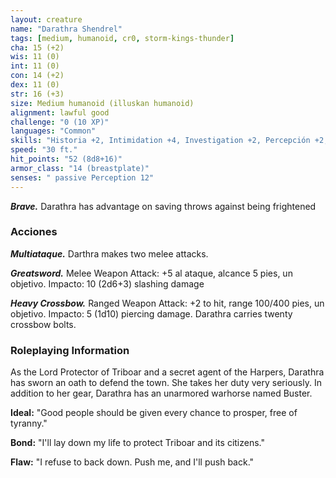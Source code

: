 ```yaml
---
layout: creature
name: "Darathra Shendrel"
tags: [medium, humanoid, cr0, storm-kings-thunder]
cha: 15 (+2)
wis: 11 (0)
int: 11 (0)
con: 14 (+2)
dex: 11 (0)
str: 16 (+3)
size: Medium humanoid (illuskan humanoid)
alignment: lawful good
challenge: "0 (10 XP)"
languages: "Common"
skills: "Historia +2, Intimidation +4, Investigation +2, Percepción +2, Presuasion +4"
speed: "30 ft."
hit_points: "52 (8d8+16)"
armor_class: "14 (breastplate)"
senses: " passive Perception 12"
---
```


***Brave.*** Darathra has advantage on saving throws against being frightened

### Acciones

***Multiataque.*** Darthra makes two melee attacks.

***Greatsword.*** Melee Weapon Attack: +5 al ataque, alcance 5 pies, un objetivo. Impacto: 10 (2d6+3) slashing damage

***Heavy Crossbow.*** Ranged Weapon Attack: +2 to hit, range 100/400 pies, un objetivo. Impacto: 5 (1d10) piercing damage. Darathra carries twenty crossbow bolts.

### Roleplaying Information

As the Lord Protector of Triboar and a secret agent of the Harpers, Darathra has sworn an oath to defend the town. She takes her duty very seriously. In addition to her gear, Darathra has an unarmored warhorse named Buster.

**Ideal:** "Good people should be given every chance to prosper, free of tyranny."

**Bond:** "I'll lay down my life to protect Triboar and its citizens."

**Flaw:** "I refuse to back down. Push me, and I'll push back."